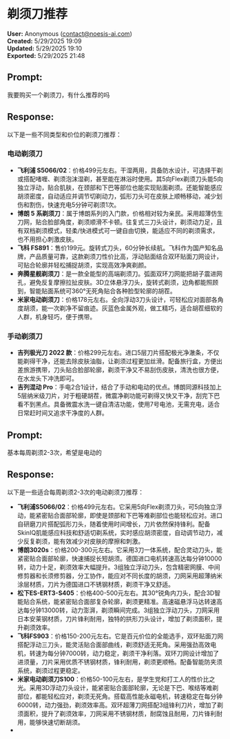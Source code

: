 # 剃须刀推荐

**User:** Anonymous (contact@noesis-ai.com)  
**Created:** 5/29/2025 19:09  
**Updated:** 5/29/2025 19:10  
**Exported:** 5/29/2025 21:48  

## Prompt:
我要购买一个剃须刀，有什么推荐的吗

## Response:
以下是一些不同类型和价位的剃须刀推荐：

### 电动剃须刀
- **飞利浦 S5066/02**：价格499元左右。干湿两用，具备防水设计，可选择干剃或搭配啫喱、剃须泡沫湿剃，甚至能在淋浴时使用。其5向Flex剃须刀头能5向独立浮动，贴合肌肤，在颈部和下巴等部位也能实现贴面剃须。还能智能感应胡须密度，自动适应并调节切剃动力，弧形刀头可在皮肤上顺畅移动，减少划伤和割伤，快速充电5分钟可剃须1次。
- **博朗 5 系剃须刀**：属于博朗系列的入门款，价格相对较为亲民。采用超薄仿生刀网，贴合脸部角度，剃须顺滑不卡顿。往复式三刀头设计，剃须动力足，且有双档剃须模式，轻柔/快进模式可一键自由切换，能适应不同的剃须需求，也不用担心刺激皮肤。
- **飞科 FS891**：售价199元。旋转式刀头，60分钟长续航。飞科作为国产知名品牌，产品质量可靠，这款剃须刀性价比高，浮动贴面结合双环贴面刀网设计，可贴合轮廓并轻松捕捉胡须，实现高效净爽剃颜。
- **奔腾星舰剃须刀**：是一款全能型的高端剃须刀。弧面双环刀网能把胡子震进网孔，避免反复摩擦拉扯皮肤。3D立体悬浮刀头，旋转式剃须，边角都能照顾到，智能贴面系统可360°无死角贴合各种脸型轮廓的胡茬。
- **米家电动剃须刀**：价格178元左右。全向浮动3刀头设计，可轻松应对面部各角度胡须，能一次剃净不留痕迹。灰蓝色金属外观，做工精巧，适合胡茬细软的人群，机身轻巧，便于携带。

### 手动剃须刀
- **吉列极光刀 2022 款**：价格299元左右。进口5层刀片搭配极光净澈条，不仅能剃得干净，还能去除皮肤油脂，让剃须过程更加丝滑。配备旅行盒，方便出差旅游携带，刀头贴合脸部轮廓，剃须干净又不易刮伤皮肤，清洗也很方便，在水龙头下冲洗即可。
- **吉列混动 Pro**：手电2合1设计，结合了手动和电动的优点。博朗同源科技加上5层纳米级刀片，对于粗硬胡茬，微震净剃功能可剃得又快又干净，刮完下巴看不到黑点。具备微震水洗一键自清洁功能，使用7号电池，无需充电，适合日常赶时间又追求干净度的人群。

## Prompt:
基本每周剃须2-3次，希望是电动的

## Response:
以下是一些适合每周剃须2-3次的电动剃须刀推荐：
- **飞利浦S5066/02**：价格499元左右。它采用5向Flex剃须刀头，可5向独立浮动，能紧密贴合面部轮廓，即使是颈部和下巴等难剃部位也能轻松应对。进口自研磨刀片搭配弧形刀头，随着使用时间增长，刀片依然保持锋利。配备SkinIQ肌能感应科技和舒适切剃系统，实时感应胡须密度，自动调节动力，减少反复剃须，能有效减少对皮肤的摩擦和刺激。
- **博朗3020s**：价格200-300元左右。它采用3刀一体系统，配合灵动刀头，能紧密贴合面部轮廓，快速捕捉长短胡须。德国进口电机转速高达每分钟10000转，动力十足，剃须效率大幅提升。3组独立浮动刀头，包含精密网膜、中间修剪器和长须修剪器，分工协作，能应对不同长度的胡须，刀网采用超薄纳米涂层材质，刀片为德国进口不锈钢材质，剃须干净又舒适。
- **松下ES-ERT3-S405**：价格400-500元左右。其30°锐角内刀头，配合3D智能贴合系统，能紧密贴合面部复杂轮廓，剃须更精准。高速磁悬浮马达转速高达每分钟13000转，动力澎湃，剃须瞬间完成。3组独立浮动刀头，刀网采用日本安莱钢材质，刀片锋利耐用，独特的拱形刀头设计，增加了剃须面积，提升剃须效率。
- **飞科FS903**：价格150-200元左右。它是百元价位的全能选手，双环贴面刀网搭配浮动三刀头，能灵活贴合面部曲线，剃须舒适无死角。采用强劲高效电机，转速为每分钟7000转，动力稳定，剃须干净利落。双环刀网设计增加了进须量，刀片采用优质不锈钢材质，锋利耐用，剃须更顺畅。配备智能防夹须系统，剃须过程更稳定。
- **米家电动剃须刀S100**：价格50-100元左右，是学生党和打工人的性价比之光。采用3D浮动刀头设计，能紧密贴合面部轮廓，无论是下巴、喉结等难剃部位，都能轻松应对，剃须无死角。搭载高性能永磁电机，转速稳定在每分钟6000转，动力强劲，剃须效率高。双环超薄刀网搭配3组锋利刀片，增加了剃须面积，提升了剃须效率，刀网采用不锈钢材质，耐腐蚀且耐用，刀片锋利耐用，能够快速切断胡须。
- 
